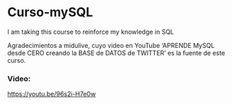 # Curso-mySQL
I am taking this course to reinforce my knowledge in SQL

Agradecimientos a midulive, cuyo video en YouTube ‘APRENDE MySQL desde CERO creando la BASE de DATOS de TWITTER’ es la fuente de este curso.

### Video:
https://youtu.be/96s2i-H7e0w
